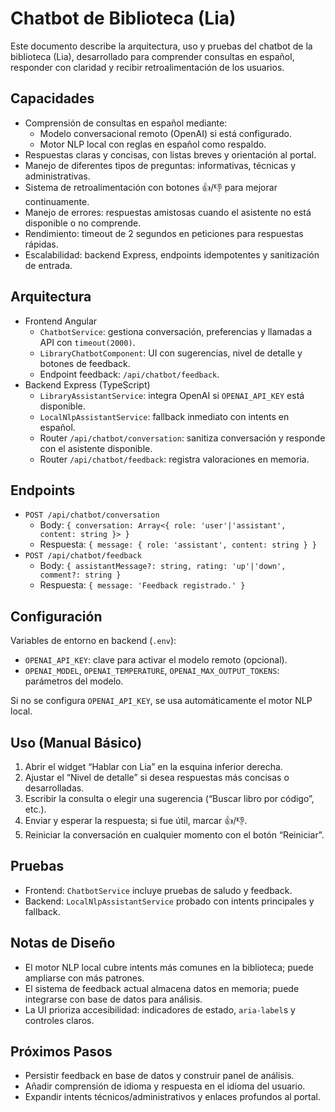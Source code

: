 # Chatbot de Biblioteca (Lia)

Este documento describe la arquitectura, uso y pruebas del chatbot de la biblioteca (Lia), desarrollado para comprender consultas en español, responder con claridad y recibir retroalimentación de los usuarios.

## Capacidades

- Comprensión de consultas en español mediante:
  - Modelo conversacional remoto (OpenAI) si está configurado.
  - Motor NLP local con reglas en español como respaldo.
- Respuestas claras y concisas, con listas breves y orientación al portal.
- Manejo de diferentes tipos de preguntas: informativas, técnicas y administrativas.
- Sistema de retroalimentación con botones 👍/👎 para mejorar continuamente.
- Manejo de errores: respuestas amistosas cuando el asistente no está disponible o no comprende.
- Rendimiento: timeout de 2 segundos en peticiones para respuestas rápidas.
- Escalabilidad: backend Express, endpoints idempotentes y sanitización de entrada.

## Arquitectura

- Frontend Angular
  - `ChatbotService`: gestiona conversación, preferencias y llamadas a API con `timeout(2000)`.
  - `LibraryChatbotComponent`: UI con sugerencias, nivel de detalle y botones de feedback.
  - Endpoint feedback: `/api/chatbot/feedback`.
- Backend Express (TypeScript)
  - `LibraryAssistantService`: integra OpenAI si `OPENAI_API_KEY` está disponible.
  - `LocalNlpAssistantService`: fallback inmediato con intents en español.
  - Router `/api/chatbot/conversation`: sanitiza conversación y responde con el asistente disponible.
  - Router `/api/chatbot/feedback`: registra valoraciones en memoria.

## Endpoints

- `POST /api/chatbot/conversation`
  - Body: `{ conversation: Array<{ role: 'user'|'assistant', content: string }> }`
  - Respuesta: `{ message: { role: 'assistant', content: string } }`
- `POST /api/chatbot/feedback`
  - Body: `{ assistantMessage?: string, rating: 'up'|'down', comment?: string }`
  - Respuesta: `{ message: 'Feedback registrado.' }`

## Configuración

Variables de entorno en backend (`.env`):

- `OPENAI_API_KEY`: clave para activar el modelo remoto (opcional).
- `OPENAI_MODEL`, `OPENAI_TEMPERATURE`, `OPENAI_MAX_OUTPUT_TOKENS`: parámetros del modelo.

Si no se configura `OPENAI_API_KEY`, se usa automáticamente el motor NLP local.

## Uso (Manual Básico)

1. Abrir el widget “Hablar con Lia” en la esquina inferior derecha.
2. Ajustar el “Nivel de detalle” si desea respuestas más concisas o desarrolladas.
3. Escribir la consulta o elegir una sugerencia (“Buscar libro por código”, etc.).
4. Enviar y esperar la respuesta; si fue útil, marcar 👍/👎.
5. Reiniciar la conversación en cualquier momento con el botón “Reiniciar”.

## Pruebas

- Frontend: `ChatbotService` incluye pruebas de saludo y feedback.
- Backend: `LocalNlpAssistantService` probado con intents principales y fallback.

## Notas de Diseño

- El motor NLP local cubre intents más comunes en la biblioteca; puede ampliarse con más patrones.
- El sistema de feedback actual almacena datos en memoria; puede integrarse con base de datos para análisis.
- La UI prioriza accesibilidad: indicadores de estado, `aria-label`s y controles claros.

## Próximos Pasos

- Persistir feedback en base de datos y construir panel de análisis.
- Añadir comprensión de idioma y respuesta en el idioma del usuario.
- Expandir intents técnicos/administrativos y enlaces profundos al portal.